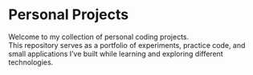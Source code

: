 # Personal Projects

Welcome to my collection of personal coding projects.  
This repository serves as a portfolio of experiments, practice code, and small applications I’ve built while learning and exploring different technologies.
